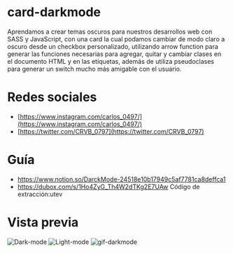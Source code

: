 # card-darkmode

Aprendamos a crear temas oscuros para nuestros desarrollos web con SASS y JavaScript, con una 
card la cual podamos cambiar de modo claro a oscuro desde un checkbox personalizado, utilizando 
arrow function para generar las funciones necesarias para agregar, quitar y cambiar clases en 
el documento HTML y en las etiquetas, además de utiliza pseudoclases para generar un switch mucho más amigable con el usuario. 

# Redes sociales
- [https://www.instagram.com/carlos_0497/](https://www.instagram.com/carlos_0497/)
- [https://twitter.com/CRVB_0797](https://twitter.com/CRVB_0797)

# Guía 
- https://www.notion.so/DarckMode-24518e10b17949c5af7781ca8deffca1
- https://dubox.com/s/1Ho4ZyG_Th4W2dTKg2E7UAw Código de extracción:utev 

# Vista previa  
 ![Dark-mode](https://i.imgur.com/Iq8OS9S.png) 
 ![Light-mode](https://i.imgur.com/j0A4z3a.png)
 ![gif-darkmode](https://i.imgur.com/fvqVI3H.gif) 
 
